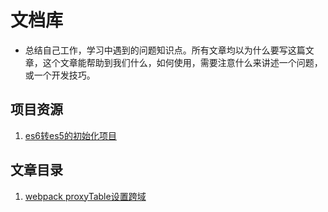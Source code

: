 # 文档库

* 总结自己工作，学习中遇到的问题知识点。所有文章均以为什么要写这篇文章，这个文章能帮助到我们什么，如何使用，需要注意什么来讲述一个问题，或一个开发技巧。

## 项目资源

1. [es6转es5的初始化项目](www.baidu.com)

## 文章目录 

1.  [webpack proxyTable设置跨域](https://github.com/QuYunFengg/NOTE/blob/master/webpack/proxyTable.md)



